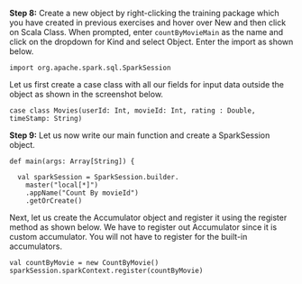 
**Step 8:** Create a new object by right-clicking the training package which you have created in previous exercises and hover over New and then click on Scala Class. When prompted, enter `countByMovieMain` as the name and click on the dropdown for Kind and select Object. Enter the import as shown below.

```
import org.apache.spark.sql.SparkSession
```

Let us first create a case class with all our fields for input data outside the object as shown in the screenshot below.

```
case class Movies(userId: Int, movieId: Int, rating : Double, timeStamp: String)
```



**Step 9:** Let us now write our main function and create a SparkSession object. 

```
def main(args: Array[String]) {

  val sparkSession = SparkSession.builder.
    master("local[*]")
    .appName("Count By movieId")
    .getOrCreate()
```

Next, let us create the Accumulator object and register it using the register method as shown below. We have to register out Accumulator since it is custom accumulator. You will not have to register for the built-in accumulators.

```
val countByMovie = new CountByMovie()
sparkSession.sparkContext.register(countByMovie)
```

